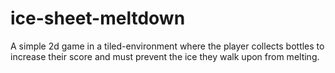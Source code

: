 # ice-sheet-meltdown
A simple 2d game in a tiled-environment where the player collects bottles to increase their score and must prevent the ice they walk upon from melting.
